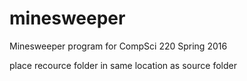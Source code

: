 # minesweeper
Minesweeper program for CompSci 220 Spring 2016

place recource folder in same location as source folder

